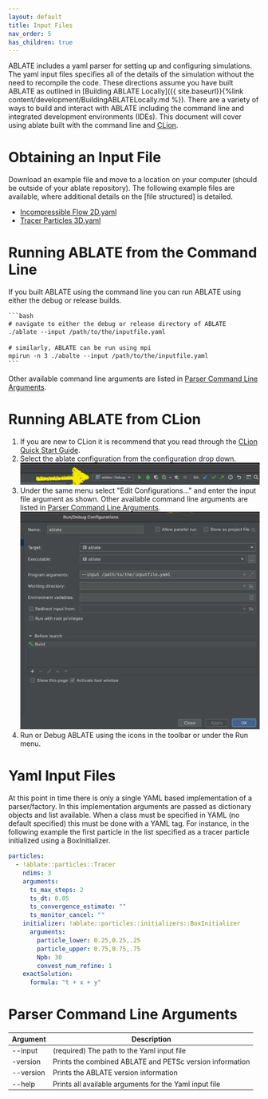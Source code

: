 ```yaml
---
layout: default
title: Input Files
nav_order: 5
has_children: true
---
```

ABLATE includes a yaml parser for setting up and configuring simulations.  The yaml input files specifies all of the details of the simulation without the need to recompile the code.   These directions assume you have built ABLATE as outlined in [Building ABLATE Locally]({{ site.baseurl}}{%link content/development/BuildingABLATELocally.md  %}).  There are a variety of ways to build and interact with ABLATE including the command line and integrated development environments (IDEs). This document will cover using ablate built with the command line and [CLion](https://www.jetbrains.com/clion/).

# Obtaining an Input File
Download an example file and move to a location on your computer (should be outside of your ablate repository).  The following example files are available, where additional details on the [file structured] is detailed.
- [Incompressible Flow 2D.yaml]({{site.url}}{{site.baseurl}}/content/parser/inputs/incompressibleFlow.yaml)
- [Tracer Particles 3D.yaml]({{site.url}}{{site.baseurl}}/content/parser/inputs/particleTracer3D.yaml)

# Running ABLATE from the Command Line
If you built ABLATE using the command line you can run ABLATE using either the debug or release builds.
    
    ```bash
    # navigate to either the debug or release directory of ABLATE
    ./ablate --input /path/to/the/inputfile.yaml

    # similarly, ABLATE can be run using mpi
    mpirun -n 3 ./abalte --input /path/to/the/inputfile.yaml
    ```

Other available command line arguments are listed in [Parser Command Line Arguments](#parser-command-line-arguments).

# Running ABLATE from CLion
1. If you are new to CLion it is recommend that you read through the [CLion Quick Start Guide](https://www.jetbrains.com/help/clion/clion-quick-start-guide.html).
1. Select the ablate configuration from the configuration drop down.
    ![clion ablate configuration selection](assets/clion_ablate_configuration.png)
1. Under the same menu select "Edit Configurations..." and enter the input file argument as shown.  Other available command line arguments are listed in [Parser Command Line Arguments](#parser-command-line-arguments).
    ![clion ablate configuration setup](assets/clion_ablate_configuration_setup.png)
1. Run or Debug ABLATE using the icons in the toolbar or under the Run menu.

# Yaml Input Files
At this point in time there is only a single YAML based implementation of a parser/factory. In this implementation arguments are passed as dictionary objects and list available.  When a class must be specified in YAML (no default specified) this must be done with a YAML tag.  For instance, in the following example the first particle in the list specified as a tracer particle initialized using a BoxInitializer.

```yaml
particles:
  - !ablate::particles::Tracer
    ndims: 3
    arguments:
      ts_max_steps: 2
      ts_dt: 0.05
      ts_convergence_estimate: ""
      ts_monitor_cancel: ""
    initializer: !ablate::particles::initializers::BoxInitializer
      arguments:
        particle_lower: 0.25,0.25,.25
        particle_upper: 0.75,0.75,.75
        Npb: 30
        convest_num_refine: 1
    exactSolution:
      formula: "t + x + y"

```

# Parser Command Line Arguments

| Argument | Description |
| --- | ----------- |
| \-\-input | (required) The path to the Yaml input file |
| \-version | Prints the combined ABLATE and PETSc version information |
| \-\-version | Prints the ABLATE version information |
| \-\-help | Prints all available arguments for the Yaml input file |

